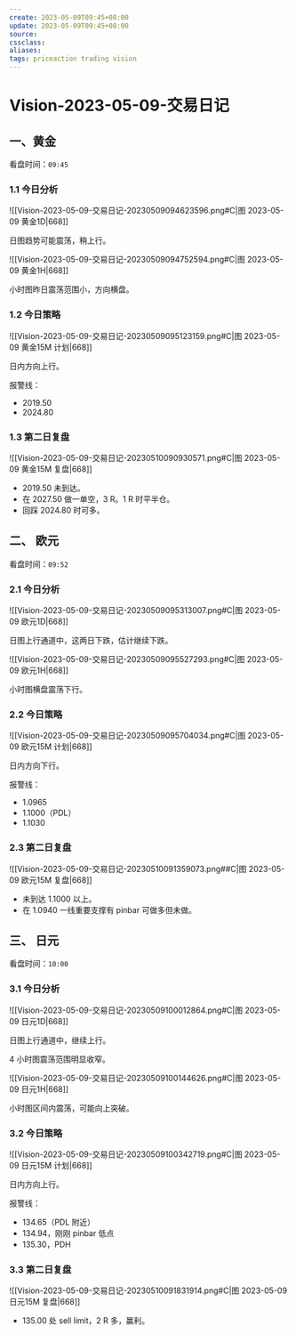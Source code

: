 ```yaml
---
create: 2023-05-09T09:45+08:00
update: 2023-05-09T09:45+08:00
source:
cssclass:
aliases:
tags: priceaction trading vision
---
```


# Vision-2023-05-09-交易日记

## 一、黄金

看盘时间：`09:45`

### 1.1 今日分析

![[Vision-2023-05-09-交易日记-20230509094623596.png#C|图 2023-05-09 黄金1D|668]]

日图趋势可能震荡，稍上行。

![[Vision-2023-05-09-交易日记-20230509094752594.png#C|图 2023-05-09 黄金1H|668]]

小时图昨日震荡范围小，方向横盘。

### 1.2 今日策略

![[Vision-2023-05-09-交易日记-20230509095123159.png#C|图 2023-05-09 黄金15M 计划|668]]

日内方向上行。

报警线：

- 2019.50
- 2024.80

### 1.3 第二日复盘

![[Vision-2023-05-09-交易日记-20230510090930571.png#C|图 2023-05-09 黄金15M 复盘|668]]

- 2019.50 未到达。
- 在 2027.50 做一单空，3 R。1 R 时平半仓。
- 回踩 2024.80 时可多。

## 二、 欧元

看盘时间：`09:52`

### 2.1 今日分析

![[Vision-2023-05-09-交易日记-20230509095313007.png#C|图 2023-05-09 欧元1D|668]]

日图上行通道中，这两日下跌，估计继续下跌。

![[Vision-2023-05-09-交易日记-20230509095527293.png#C|图 2023-05-09 欧元1H|668]]

小时图横盘震荡下行。

### 2.2 今日策略

![[Vision-2023-05-09-交易日记-20230509095704034.png#C|图 2023-05-09 欧元15M 计划|668]]

日内方向下行。

报警线：

- 1.0965
- 1.1000（PDL）
- 1.1030

### 2.3 第二日复盘

![[Vision-2023-05-09-交易日记-20230510091359073.png##C|图 2023-05-09 欧元15M 复盘|668]]

- 未到达 1.1000 以上。
- 在 1.0940 一线重要支撑有 pinbar 可做多但未做。

## 三、 日元

看盘时间：`10:00`

### 3.1 今日分析

![[Vision-2023-05-09-交易日记-20230509100012864.png#C|图 2023-05-09 日元1D|668]]

日图上行通道中，继续上行。

4 小时图震荡范围明显收窄。

![[Vision-2023-05-09-交易日记-20230509100144626.png#C|图 2023-05-09 日元1H|668]]

小时图区间内震荡，可能向上突破。

### 3.2 今日策略

![[Vision-2023-05-09-交易日记-20230509100342719.png#C|图 2023-05-09 日元15M 计划|668]]

日内方向上行。

报警线：

- 134.65（PDL 附近）
- 134.94，刚刚 pinbar 低点
- 135.30，PDH

### 3.3 第二日复盘

![[Vision-2023-05-09-交易日记-20230510091831914.png#C|图 2023-05-09 日元15M 复盘|668]]

- 135.00 处 sell limit，2 R 多，赢利。
